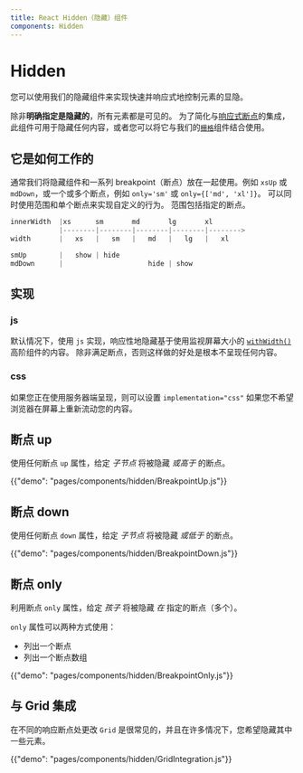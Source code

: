```yaml
---
title: React Hidden（隐藏）组件
components: Hidden
---
```


# Hidden

<p class="description">您可以使用我们的隐藏组件来实现快速并响应式地控制元素的显隐。</p>

除非**明确指定是隐藏的**，所有元素都是可见的。 为了简化与[响应式断点](/customization/breakpoints/)的集成， 此组件可用于隐藏任何内容，或者您可以将它与我们的[`栅格`](/components/grid/)组件结合使用。

## 它是如何工作的

通常我们将隐藏组件和一系列 breakpoint（断点）放在一起使用。例如 `xsUp` 或 `mdDown`，或一个或多个断点，例如 `only='sm'` 或 `only={['md', 'xl']}`。 可以同时使用范围和单个断点来实现自定义的行为。 范围包括指定的断点。

```js
innerWidth  |xs      sm       md       lg       xl
            |--------|--------|--------|--------|-------->
width       |   xs   |   sm   |   md   |   lg   |   xl

smUp        |   show | hide
mdDown      |                     hide | show

```

## 实现

### js

默认情况下，使用 `js` 实现，响应性地隐藏基于使用监视屏幕大小的 [`withWidth()`](/customization/breakpoints/#withwidth) 高阶组件的内容。 除非满足断点，否则这样做的好处是根本不呈现任何内容。

### css

如果您正在使用服务器端呈现，则可以设置 `implementation="css"` 如果您不希望浏览器在屏幕上重新流动您的内容。

## 断点 up

使用任何断点 `up` 属性，给定 *子节点* 将被隐藏 *或高于* 的断点。

{{"demo": "pages/components/hidden/BreakpointUp.js"}}

## 断点 down

使用任何断点 `down` 属性，给定 *子节点* 将被隐藏 *或低于* 的断点。

{{"demo": "pages/components/hidden/BreakpointDown.js"}}

## 断点 only

利用断点 `only` 属性，给定 *孩子* 将被隐藏 *在* 指定的断点（多个）。

`only` 属性可以两种方式使用：

- 列出一个断点
- 列出一个断点数组

{{"demo": "pages/components/hidden/BreakpointOnly.js"}}

## 与 Grid 集成

在不同的响应断点处更改 `Grid` 是很常见的，并且在许多情况下，您希望隐藏其中一些元素。

{{"demo": "pages/components/hidden/GridIntegration.js"}}